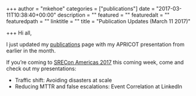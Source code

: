 +++
author = "mkehoe"
categories = ["publications"]
date = "2017-03-11T10:38:40+00:00"
description = ""
featured = ""
featuredalt = ""
featuredpath = ""
linktitle = ""
title = "Publication Updates (March 11 2017)"

+++
Hi all,

I just updated my [publications](http://michael-kehoe.com/publications/) page with my APRICOT presentation from earlier in the month.

If you’re coming to [SRECon Americas 2017](https://www.usenix.org/conference/srecon17americas) this coming week, come and check out my presentations:

* Traffic shift: Avoiding disasters at scale
* Reducing MTTR and false escalations: Event Correlation at LinkedIn